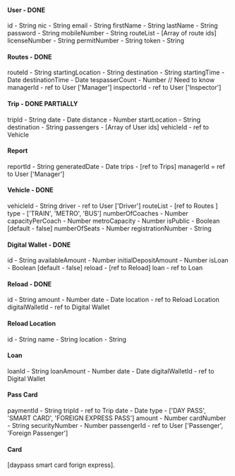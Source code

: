#### User - DONE

id - String
nic - String
email - String
firstName - String
lastName - String
password - String
mobileNumber - String
routeList - [Array of route ids]
licenseNumber - String
permitNumber - String
token - String

#### Routes - DONE

routeId - String
startingLocation - String
destination - String
startingTime - Date
destinationTime - Date
tespasserCount - Number // Need to know
managerId - ref to User ['Manager']
inspectorId - ref to User ['Inspector']

#### Trip - DONE PARTIALLY

tripId - String
date - Date
distance - Number
startLocation - String
destination - String
passengers - [Array of User ids]
vehicleId - ref to Vehicle

#### Report

reportId - String
generatedDate - Date
trips - [ref to Trips]
managerId = ref to User ['Manager']

#### Vehicle - DONE

vehicleId - String
driver - ref to User ['Driver']
routeList - [ref to Routes ]
type - ['TRAIN', 'METRO', 'BUS']
numberOfCoaches - Number
capacityPerCoach - Number
metroCapacity - Number
isPublic - Boolean [default - false]
numberOfSeats - Number
registrationNumber - String

#### Digital Wallet - DONE

id - String
availableAmount - Number
initialDepositAmount - Number
isLoan - Boolean [default - false]
reload - [ref to Reload]
loan - ref to Loan

#### Reload - DONE

id - String
amount - Number
date - Date
location - ref to Reload Location
digitalWalletId - ref to Digital Wallet

#### Reload Location

id - String
name - String
location - String

#### Loan

loanId - String
loanAmount - Number
date - Date
digitalWalletId - ref to Digital Wallet

#### Pass Card

paymentId - String
tripId - ref to Trip
date - Date
type - ['DAY PASS', 'SMART CARD', 'FOREIGN EXPRESS PASS']
amount - Number
cardNumber - String
securityNumber - Number
passengerId - ref to User ['Passenger', 'Foreign Passenger']

#### Card

[daypass
smart card
forign express].

